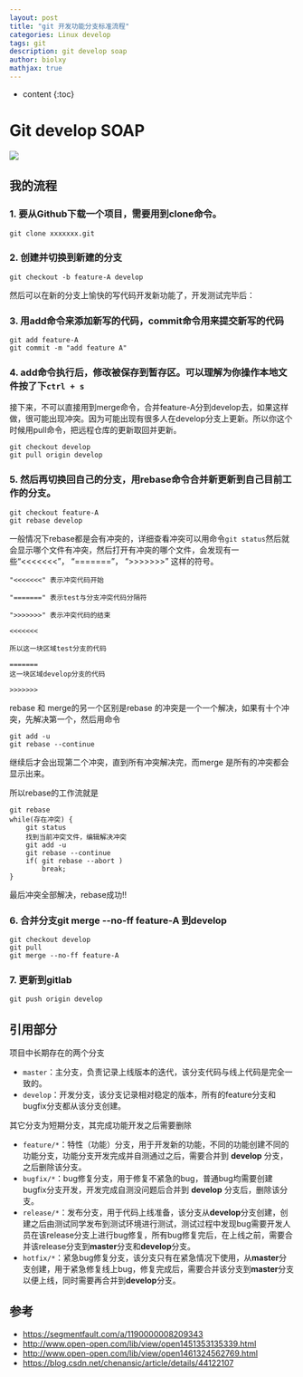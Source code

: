 ```yaml
---
layout: post
title: "git 开发功能分支标准流程"
categories: Linux develop
tags: git
description: git develop soap
author: biolxy
mathjax: true
---
```


* content
{:toc}






# Git develop SOAP 

![](https://segmentfault.com/img/remote/1460000008209347?w=1150&h=1524)





## 我的流程

### 1. 要从Github下载一个项目，需要用到clone命令。

```shell
git clone xxxxxxx.git
```

### 2. 创建并切换到新建的分支

```shell
git checkout -b feature-A develop
```

然后可以在新的分支上愉快的写代码开发新功能了，开发测试完毕后：

### 3. 用add命令来添加新写的代码，commit命令用来提交新写的代码

```shell
git add feature-A
git commit -m "add feature A"
```

### 4. add命令执行后，修改被保存到暂存区。可以理解为你操作本地文件按了下`ctrl + s`

接下来，不可以直接用到merge命令，合并feature-A分到develop去，如果这样做，很可能出现冲突。因为可能出现有很多人在develop分支上更新。所以你这个时候用pull命令，把远程仓库的更新取回并更新。

 ```shell
git checkout develop
git pull origin develop
 ```

### 5. 然后再切换回自己的分支，用rebase命令合并新更新到自己目前工作的分支。

```shell
git checkout feature-A
git rebase develop
```

一般情况下rebase都是会有冲突的，详细查看冲突可以用命令`git status`然后就会显示哪个文件有冲突，然后打开有冲突的哪个文件，会发现有一些“<<<<<<<”， “=======”， “>>>>>>>” 这样的符号。

```shell
"<<<<<<<" 表示冲突代码开始

"=======" 表示test与分支冲突代码分隔符

">>>>>>>" 表示冲突代码的结束

<<<<<<<  

所以这一块区域test分支的代码

=======  
这一块区域develop分支的代码

>>>>>>> 
```

rebase 和 merge的另一个区别是rebase 的冲突是一个一个解决，如果有十个冲突，先解决第一个，然后用命令

 ```shell
git add -u 
git rebase --continue 
 ```

继续后才会出现第二个冲突，直到所有冲突解决完，而merge 是所有的冲突都会显示出来。 

所以rebase的工作流就是

```shell
git rebase 
while(存在冲突) {
    git status
    找到当前冲突文件，编辑解决冲突
    git add -u
    git rebase --continue
    if( git rebase --abort )
        break; 
}
```

最后冲突全部解决，rebase成功!!

### 6. 合并分支git merge --no-ff feature-A 到develop

```shell
git checkout develop
git pull
git merge --no-ff feature-A
```

### 7. 更新到gitlab

```shell
git push origin develop
```

## 引用部分

项目中长期存在的两个分支

- `master`：主分支，负责记录上线版本的迭代，该分支代码与线上代码是完全一致的。
- `develop`：开发分支，该分支记录相对稳定的版本，所有的feature分支和bugfix分支都从该分支创建。

其它分支为短期分支，其完成功能开发之后需要删除

- `feature/*`：特性（功能）分支，用于开发新的功能，不同的功能创建不同的功能分支，功能分支开发完成并自测通过之后，需要合并到 **develop** 分支，之后删除该分支。
- `bugfix/*`：bug修复分支，用于修复不紧急的bug，普通bug均需要创建bugfix分支开发，开发完成自测没问题后合并到 **develop** 分支后，删除该分支。
- `release/*`：发布分支，用于代码上线准备，该分支从**develop**分支创建，创建之后由测试同学发布到测试环境进行测试，测试过程中发现bug需要开发人员在该release分支上进行bug修复，所有bug修复完后，在上线之前，需要合并该release分支到**master**分支和**develop**分支。
- `hotfix/*`：紧急bug修复分支，该分支只有在紧急情况下使用，从**master**分支创建，用于紧急修复线上bug，修复完成后，需要合并该分支到**master**分支以便上线，同时需要再合并到**develop**分支。

## 参考

- https://segmentfault.com/a/1190000008209343
- http://www.open-open.com/lib/view/open1451353135339.html
- http://www.open-open.com/lib/view/open1461324562769.html
- https://blog.csdn.net/chenansic/article/details/44122107 
